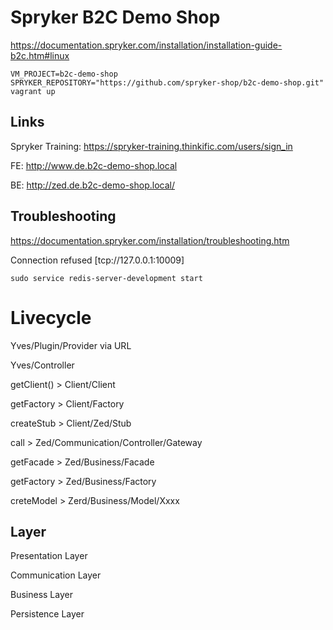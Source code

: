 # Spryker B2C Demo Shop



https://documentation.spryker.com/installation/installation-guide-b2c.htm#linux

    
    VM_PROJECT=b2c-demo-shop SPRYKER_REPOSITORY="https://github.com/spryker-shop/b2c-demo-shop.git" vagrant up



## Links

Spryker Training:
https://spryker-training.thinkific.com/users/sign_in

FE:
http://www.de.b2c-demo-shop.local

BE:
http://zed.de.b2c-demo-shop.local/


## Troubleshooting
https://documentation.spryker.com/installation/troubleshooting.htm

Connection refused [tcp://127.0.0.1:10009]
    
    sudo service redis-server-development start



# Livecycle

Yves/Plugin/Provider
via URL

Yves/Controller

getClient() > Client/Client

getFactory > Client/Factory

createStub > Client/Zed/Stub

call > Zed/Communication/Controller/Gateway

getFacade > Zed/Business/Facade

getFactory > Zed/Business/Factory

creteModel > Zerd/Business/Model/Xxxx


## Layer
Presentation Layer

Communication Layer

Business Layer

Persistence Layer

